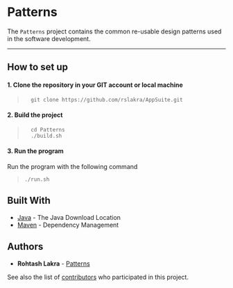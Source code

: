 # Patterns
The ```Patterns``` project contains the common re-usable design patterns used in the software development.

****
How to set up
---

#### 1. Clone the repository in your GIT account or local machine

> ```
>   git clone https://github.com/rslakra/AppSuite.git
> ```

#### 2. Build the project

> ```
>   cd Patterns
>   ./build.sh
> ```
>

#### 3. Run the program

Run the program with the following command
  
>   ```./run.sh```

## Built With

* [Java](https://www.java.com/en/download/mac_download.jsp) - The Java Download Location
* [Maven](https://maven.apache.org/) - Dependency Management

## Authors

* **Rohtash Lakra** - [Patterns](https://github.com/rslakra/AppSuite.git/Patterns)

See also the list of [contributors](https://github.com/rslakra/AppSuite.git/contributors) who participated in 
this project.
